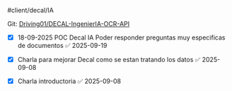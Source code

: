 
#client/decal/IA

Git: [Driving01/DECAL-IngenierIA-OCR-API](https://github.com/Driving01/DECAL-IngenierIA-OCR-API)

- [x] 18-09-2025 POC Decal IA Poder responder preguntas muy especificas de documentos ✅ 2025-09-19
- [x] Charla para mejorar Decal como se estan tratando los datos ✅ 2025-09-08
- [x] Charla introductoria ✅ 2025-09-08


